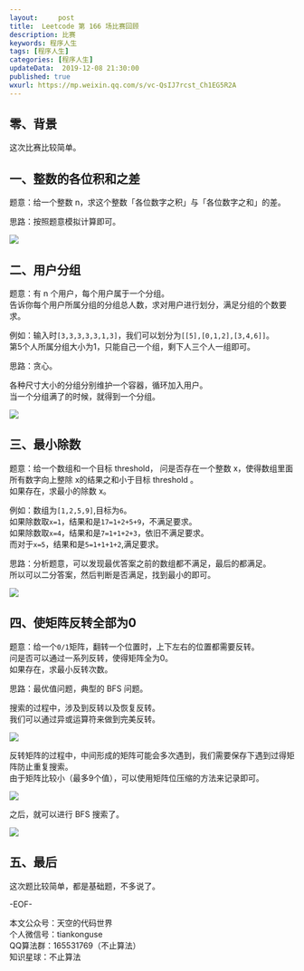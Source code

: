 ```yaml
---   
layout:     post  
title:  Leetcode 第 166 场比赛回顾 
description: 比赛  
keywords: 程序人生  
tags: [程序人生]    
categories: [程序人生]  
updateData:  2019-12-08 21:30:00  
published: true  
wxurl: https://mp.weixin.qq.com/s/vc-QsIJ7rcst_Ch1EG5R2A  
---  
```



## 零、背景  


这次比赛比较简单。  


## 一、整数的各位积和之差  


题意：给一个整数 n，求这个整数「各位数字之积」与「各位数字之和」的差。  


思路：按照题意模拟计算即可。  


![](http://res2019.tiankonguse.com/images/2019/12/08/001.png)  


## 二、用户分组  


题意：有 n 个用户，每个用户属于一个分组。  
告诉你每个用户所属分组的分组总人数，求对用户进行划分，满足分组的个数要求。  


例如：输入时`[3,3,3,3,3,1,3]`，我们可以划分为`[[5],[0,1,2],[3,4,6]]`。  
第5个人所属分组大小为1，只能自己一个组，剩下人三个人一组即可。  


思路：贪心。  


各种尺寸大小的分组分别维护一个容器，循环加入用户。  
当一个分组满了的时候，就得到一个分组。  



![](http://res2019.tiankonguse.com/images/2019/12/08/002.png)  


## 三、最小除数  


题意：给一个数组和一个目标 threshold， 问是否存在一个整数 x，使得数组里面所有数字向上整除 x的结果之和小于目标 threshold 。  
如果存在，求最小的除数 x。  


例如：数组为`[1,2,5,9]`,目标为`6`。  
如果除数取`x=1`，结果和是`17=1+2+5+9`，不满足要求。  
如果除数取`x=4`，结果和是`7=1+1+2+3`，依旧不满足要求。  
而对于`x=5`，结果和是`5=1+1+1+2`,满足要求。  


思路：分析题意，可以发现最优答案之前的数组都不满足，最后的都满足。  
所以可以二分答案，然后判断是否满足，找到最小的即可。  


![](http://res2019.tiankonguse.com/images/2019/12/08/003.png)  


## 四、使矩阵反转全部为0  


题意：给一个`0/1`矩阵，翻转一个位置时，上下左右的位置都需要反转。  
问是否可以通过一系列反转，使得矩阵全为0。  
如果存在，求最小反转次数。  


思路：最优值问题，典型的 BFS 问题。  


搜索的过程中，涉及到反转以及恢复反转。  
我们可以通过异或运算符来做到完美反转。  


![](http://res2019.tiankonguse.com/images/2019/12/08/005.png)  



反转矩阵的过程中，中间形成的矩阵可能会多次遇到，我们需要保存下遇到过得矩阵防止重复搜索。  
由于矩阵比较小（最多9个值），可以使用矩阵位压缩的方法来记录即可。  



![](http://res2019.tiankonguse.com/images/2019/12/08/004.png)  



之后，就可以进行 BFS 搜索了。  


![](http://res2019.tiankonguse.com/images/2019/12/08/006.png)  


## 五、最后  


这次题比较简单，都是基础题，不多说了。  



-EOF-  


本文公众号：天空的代码世界  
个人微信号：tiankonguse  
QQ算法群：165531769（不止算法）  
知识星球：不止算法  

